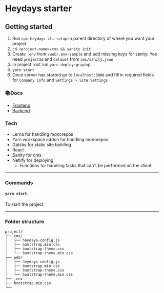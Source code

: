 # Heydays starter

## Getting started

1. Run `npx heydays-cli setup` in parent directory of where you want your project.
2. `cd <project-name>/cms && sanity init`
3. Create `.env` from `/web/.env-sample` and add missing keys for sanity. You need `projectId` and `dataset` from `cms/sanity.json`
4. In project root run `yarn deploy:graphql`
5. `yarn start`
6. Once server has started go to `localhost:3000` and fill in required fields for `Company Info` and `Settings > Site Settings`

<!-- **_ GOTCHA _**
TL;DR If you're content is not showing on the page restart the server.

Content types without content won't be added into graphql. This means that you'll need to restart the server if you're adding content to a
content type which previously did not have content. -->

### 📚Docs

- [Frontend](./web/README.md)
- [Backend](./cms/README.md)

### Tech

- Lerna for handling monorepos
- Yarn workspace addon for handling monorepos
- Gatsby for static site building
- React
- Sanity for cms
- Netlify for deploying
  - Functions for handling tasks that can't be performed on the client

---

### Commands

#### `yarn start`

To start the project

---

### Folder structure

```
project/
├── cms/
│   ├── heydays-config.js
│   ├── bootstrap.min.css
│   ├── bootstrap-theme.css
│   └── bootstrap-theme.min.css
├── web/
│   ├── heydays-config.js
│   ├── bootstrap.min.css
│   ├── bootstrap-theme.css
│   └── bootstrap-theme.min.css
├── .env
├── bootstrap.min.css
└──
```
